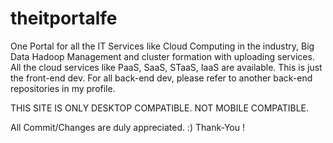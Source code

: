 # theitportalfe
One Portal for all the IT Services 
like Cloud Computing in the industry, Big Data Hadoop Management and cluster formation with uploading services. 
All the cloud services like PaaS, SaaS, STaaS, IaaS are available. This is just the front-end dev. 
For all back-end dev, please refer to another back-end repositories in my profile.

THIS SITE IS ONLY DESKTOP COMPATIBLE. NOT MOBILE COMPATIBLE.

All Commit/Changes are duly appreciated. :)
Thank-You !
